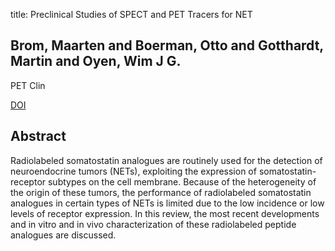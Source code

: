 title: Preclinical Studies of SPECT and PET Tracers for NET

## Brom, Maarten and Boerman, Otto and Gotthardt, Martin and Oyen, Wim J G.
PET Clin

<a href="https://doi.org/10.1016/j.cpet.2013.08.012">DOI</a>

## Abstract
Radiolabeled somatostatin analogues are routinely used for the detection of neuroendocrine tumors (NETs), exploiting the expression of somatostatin-receptor subtypes on the cell membrane. Because of the heterogeneity of the origin of these tumors, the performance of radiolabeled somatostatin analogues in certain types of NETs is limited due to the low incidence or low levels of receptor expression. In this review, the most recent developments and in vitro and in vivo characterization of these radiolabeled peptide analogues are discussed.

